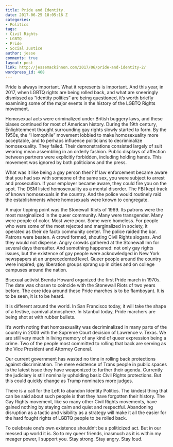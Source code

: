 ```yaml
---
title: Pride and Identity.
date: 2017-06-25 18:05:16 Z
categories:
- Politics
tags:
- Civil Rights
- LGBTQ
- Pride
- Social Justice
author: jesse
comments: true
layout: post
link: http://jessemackinnon.com/2017/06/pride-and-identity-2/
wordpress_id: 468
---
```


Pride is always important. What it represents is important. And this year, in 2017, when LGBTQ rights are being rolled back, and what are sneeringly dismissed as “identity politics” are being questioned, it’s worth briefly examining some of the major events in the history of the LGBTQ Rights movement.

Homosexual acts were criminalized under British buggery laws, and these biases continued for most of American history. During the 19th century, Enlightenment thought surrounding gay rights slowly started to form. By the 1950s, the “Homophile” movement lobbied to make homosexuality more acceptable, and to perhaps influence politicians to decriminalize homosexuality. They failed. Their demonstrations consisted largely of suit wearing mean assembling in an orderly fashion. Public displays of affection between partners were explicitly forbidden, including holding hands. This movement was ignored by both politicians and the press.

What was it like being a gay person then? If law enforcement became aware that you had sex with someone of the same sex, you were subject to arrest and prosecution. If your employer became aware, they could fire you on the spot. The DSM listed homosexuality as a mental disorder. The FBI kept track of known homosexuals in the country. And the police would routinely raid the establishments where homosexuals were known to congregate.

A major tipping point was the Stonewall Riots of 1969. Its patrons were the most marginalized in the queer community. Many were transgender. Many were people of color. Most were poor. Some were homeless. For people who were some of the most rejected and marginalized in society, it operated as their de facto community center. The police raided the bar. Patrons were beaten. A crowd formed, shouting Civil Rights slogans. And they would not disperse. Angry crowds gathered at the Stonewall Inn for several days thereafter. And something happened: not only gay rights issues, but the existence of gay people were acknowledged in New York newspapers at an unprecedented level. Queer people around the country were inspired; gay liberation groups sprang up in cities and on college campuses around the nation.

Bisexual activist Brenda Howard organized the first Pride march in 1970s. The date was chosen to coincide with the Stonewall Riots of two years before. The core idea around these Pride marches is to be flamboyant. It is to be seen, it is to be heard.

It is different around the world. In San Francisco today, it will take the shape of a festive, carnival atmosphere. In Istanbul today, Pride marchers are being shot at with rubber bullets.

It’s worth noting that homosexuality was decriminalized in many parts of the country in 2003 with the Supreme Court decision of Lawrence v. Texas. We are still very much in living memory of any kind of queer expression being a crime. Two of the people most committed to rolling that back are serving as the Vice President and Attorney General.

Our current government has wasted no time in rolling back protections against discrimination. The mere existence of Trans people in public spaces is the latest issue they have weaponized to further their agenda. Currently the judiciary is still nominally upholding basic Civil Rights protections. But this could quickly change as Trump nominates more judges.

There is a call for the Left to abandon Identity Politics. The kindest thing that can be said about such people is that they have forgotten their history. The Gay Rights movement, like so many other Civil Rights movements, have gained nothing by staying calm and quiet and respectful. Abandoning disruption as a tactic and visibility as a strategy will make it all the easier for the hard fought rights of LGBTQ people to be rolled back.

To celebrate one’s own existence shouldn’t be a politicized act. But in our messed up world it is. So to my queer friends, inasmuch as it is within my meager power, I support you. Stay strong. Stay angry. Stay loud.
